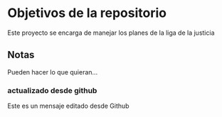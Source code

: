 # Objetivos de la repositorio

Este proyecto se encarga de manejar los planes de la liga de la justicia


## Notas
Pueden hacer lo que quieran...

### actualizado desde github
Este es un mensaje editado desde Github
